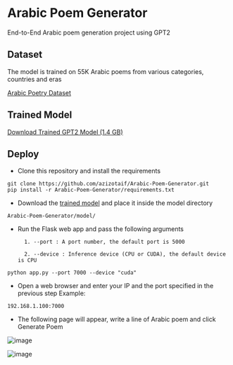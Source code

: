 # Arabic Poem Generator

End-to-End Arabic poem generation project using GPT2

## Dataset
The model is trained on 55K Arabic poems from various categories, countries and eras

[Arabic Poetry Dataset](https://www.kaggle.com/datasets/ahmedabelal/arabic-poetry)

## Trained Model
[Download Trained GPT2 Model (1.4 GB)](https://drive.google.com/file/d/1shqlW9HDhIokOzHIrbNZ3aaVT21kXtyL/view?usp=sharing)

## Deploy

- Clone this repository and install the requirements
``` shell
git clone https://github.com/azizotaif/Arabic-Poem-Generator.git
pip install -r Arabic-Poem-Generator/requirements.txt
```

- Download the [trained model](https://drive.google.com/file/d/1shqlW9HDhIokOzHIrbNZ3aaVT21kXtyL/view?usp=sharing) and place it inside the model directory
``` shell
Arabic-Poem-Generator/model/
```

- Run the Flask web app and pass the following arguments

        1. --port : A port number, the default port is 5000

        2. --device : Inference device (CPU or CUDA), the default device is CPU
``` shell
python app.py --port 7000 --device "cuda"
```

- Open a web browser and enter your IP and the port specified in the previous step
Example:
``` shell
192.168.1.100:7000
```

- The following page will appear, write a line of Arabic poem and click Generate Poem

![image](https://drive.google.com/uc?export=view&id=1jfU_WDtxBX3Gyl97ubm-bgeqdT6uxG8n)

![image](https://drive.google.com/uc?export=view&id=1zD8X7je60OujuUYhCz7ruLPhMzrO5OjB)
